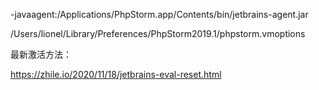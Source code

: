 -javaagent:/Applications/PhpStorm.app/Contents/bin/jetbrains-agent.jar


/Users/lionel/Library/Preferences/PhpStorm2019.1/phpstorm.vmoptions


最新激活方法：

https://zhile.io/2020/11/18/jetbrains-eval-reset.html